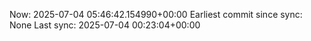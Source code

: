 Now: 2025-07-04 05:46:42.154990+00:00 Earliest commit since sync: None Last sync: 2025-07-04 00:23:04+00:00
